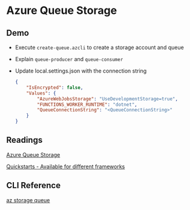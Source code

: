 # Azure Queue Storage

## Demo

- Execute `create-queue.azcli` to create a storage account and queue
- Explain `queue-producer` and `queue-consumer`
- Update local.settings.json with the connection string

    ```json
    {
        "IsEncrypted": false,
        "Values": {
            "AzureWebJobsStorage": "UseDevelopmentStorage=true",
            "FUNCTIONS_WORKER_RUNTIME": "dotnet",
            "QueueConnectionString": "<QueueConnectionString>"
        }
    }
    ```

## Readings

[Azure Queue Storage](https://docs.microsoft.com/en-us/azure/storage/queues/)

[Quickstarts - Available for different frameworks](https://docs.microsoft.com/en-us/azure/storage/common/storage-samples-java?toc=/azure/storage/queues/toc.json)

## CLI Reference

[az storage queue](https://docs.microsoft.com/en-us/cli/azure/storage/queue?view=azure-cli-latest)
